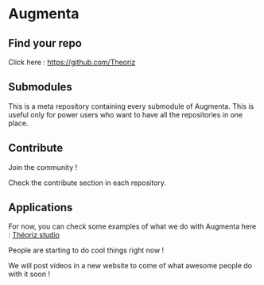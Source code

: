 Augmenta
========

Find your repo
--------------

Click here : https://github.com/Theoriz

Submodules
----------

This is a meta repository containing every submodule of Augmenta. This is useful only for power users who want to have all the repositories in one place.

Contribute
----------

Join the community !

Check the contribute section in each repository.

Applications
------------

For now, you can check some examples of what we do with Augmenta here : [Théoriz studio]

People are starting to do cool things right now !

We will post videos in a new website to come of what awesome people do with it soon !

[Théoriz studio]: http://www.theoriz.com/
